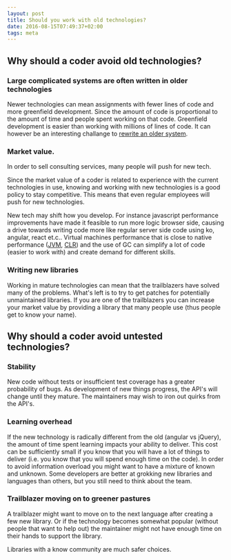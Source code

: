 ```yaml
---
layout: post
title: Should you work with old technologies?
date: 2016-08-15T07:49:37+02:00
tags: meta
---
```


## Why should a coder avoid old technologies? 

### Large complicated systems are often written in older technologies

Newer technologies can mean assignments with fewer lines of code and more greenfield development. Since the amount of code is proportional to the amount of time and people spent working on that code. Greenfield development is easier than working with millions of lines of code. It can however be an interesting challange to [rewrite an older system](https://www.amazon.com/Working-Effectively-Legacy-Michael-Feathers/dp/0131177052).

### Market value.

In order to sell consulting services, many people will push for new tech.

Since the market value of a coder is related to experience with the current technologies in use, knowing and working with new technologies is a good policy to stay competitive. This means that even regular employees will push for new technologies. 

New tech may shift how you develop. For instance javascript performance improvements have made it feasible to run more logic browser side, causing a drive towards writing code more like regular server side code using ko, angular, react et.c.. Virtual machines performance that is close to native performance ([JVM](https://en.wikipedia.org/wiki/Java_virtual_machine), [CLR](https://en.wikipedia.org/wiki/Common_Language_Runtime)) and the use of GC can simplify a lot of code (easier to work with) and create demand for different skills.

### Writing new libraries

Working in mature technologies can mean that the trailblazers have solved many of the problems. What's left is to try to get patches for potentially unmaintained libraries. If you are one of the trailblazers you can increase your market value by providing a library that many people use (thus people get to know your name). 

## Why should a coder avoid untested technologies?

### Stability

New code without tests or insufficient test coverage has a greater probability of bugs. As development of new things progress, the API's will change until they mature. The maintainers may wish to iron out quirks from the API's.

### Learning overhead

If the new technology is radically different from the old (angular vs jQuery), the amount of time spent learning impacts your ability to deliver. This cost can be sufficiently small if you know that you will have a lot of things to deliver (i.e. you know that you will spend enough time on the code). In order to avoid information overload you might want to have a mixture of known and unknown. Some developers are better at grokking new libraries and languages than others, but you still need to think about the team.

### Trailblazer moving on to greener pastures

A trailblazer might want to move on to the next language after creating a few new library. Or if the technology becomes somewhat popular (without people that want to help out) the maintainer might not have enough time on their hands to support the library.

Libraries with a know community are much safer choices. 